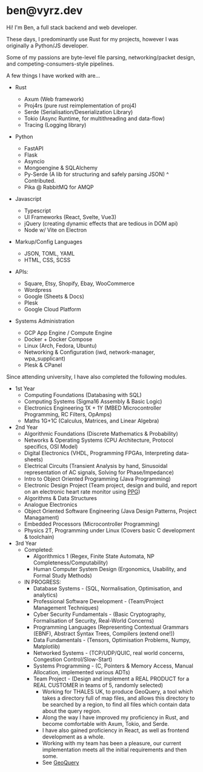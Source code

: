 # ben&#8203;@vyrz.dev

Hi! I'm Ben, a full stack backend and web developer.

These days, I predominantly use Rust for my projects, however I was originally a Python/JS developer.

Some of my passions are byte-level file parsing, networking/packet design, and competing-consumers-style pipelines.

A few things I have worked with are...

- Rust
  - Axum (Web framework)
  - Proj4rs (pure rust reimplementation of proj4)
  - Serde (Serialisation/Deserialization Library)
  - Tokio (Async Runtime, for multithreading and data-flow)
  - Tracing (Logging library)

- Python
    - FastAPI
    - Flask
    - Asyncio
    - Mongoengine & SQLAlchemy
    - Py-Serde (A lib for structuring and safely parsing JSON)
      ^ Contributed.
    - Pika @ RabbitMQ for AMQP
  
- Javascript
  - Typescript
  - UI Frameworks (React, Svelte, Vue3)
  - jQuery (creating dynamic effects that are tedious in DOM api)
  - Node w/ Vite on Electron

- Markup/Config Languages
  - JSON, TOML, YAML
  - HTML, CSS, SCSS

- APIs:
    - Square, Etsy, Shopify, Ebay, WooCommerce
    - Wordpress
    - Google (Sheets & Docs)
    - Plesk
    - Google Cloud Platform

- Systems Administration
  - GCP App Engine / Compute Engine
  - Docker + Docker Compose
  - Linux (Arch, Fedora, Ubuntu)
  - Networking & Configuration (iwd, network-manager, wpa_supplicant)
  - Plesk & CPanel


Since attending university, I have also completed the following modules.

- 1st Year
  - Computing Foundations (Databasing with SQL)
  - Computing Systems (Sigma16 Assembly & Basic Logic)
  - Electronics Engineering 1X + 1Y (MBED Microcontroller Programming, RC Filters, OpAmps)
  - Maths 1G+1C (Calculus, Matrices, and Linear Algebra)
- 2nd Year
  - Algorithmic Foundations (Discrete Mathematics & Probability)
  - Networks & Operating Systems (CPU Architecture, Protocol specifics, OSI Model)
  - Digital Electronics (VHDL, Programming FPGAs, Interpreting data-sheets)
  - Electrical Circuits (Transient Analysis by hand, Sinusoidal representation of AC signals, Solving for Phase/Impedance)
  - Intro to Object Oriented Programming (Java Programming)
  - Electronic Design Project (Team project, design and build, and report on an electronic heart rate monitor using [PPG](https://en.wikipedia.org/wiki/Photoplethysmogram))
  - Algorithms & Data Structures
  - Analogue Electronics
  - Object Oriented Software Engineering (Java Design Patterns, Project Managament)
  - Embedded Processors (Microcontroller Programming)
  - Physics 2T, Programming under Linux (Covers basic C development & toolchain)
- 3rd Year
  - Completed:
    - Algorithmics 1 (Regex, Finite State Automata, NP Completeness/Computability)
    - Human Computer System Design (Ergonomics, Usability, and Formal Study Methods)
  - IN PROGRESS:
    - Database Systems - (SQL, Normalisation, Optimisation, and analytics)
    - Professional Software Development - (Team/Project Management Techniques)
    - Cyber Security Fundamentals - (Basic Cryptography, Formalisation of Security, Real-World Concerns)
    - Programming Languages (Representing Contextual Grammars (EBNF), Abstract Syntax Trees, Compilers (extend one!))
    - Data Fundamentals - (Tensors, Optimisation Problems, Numpy, Matplotlib)
    - Networked Systems - (TCP/UDP/QUIC, real world concerns, Congestion Control/Slow-Start)
    - Systems Programming - (C, Pointers & Memory Access, Manual Allocation, implemented various ADTs)
    - Team Project - (Design and implement a REAL PRODUCT for a REAL CUSTOMER in teams of 5, randomly selected)
      - Working for THALES UK, to produce GeoQuery, a tool which takes a directory full of map files, and allows
        this directory to be searched by a region, to find all files which contain data about the query region.
      - Along the way I have improved my proficiency in Rust, and become comfortable with Axum, Tokio, and Serde.
      - I have also gained proficiency in React, as well as frontend development as a whole.
      - Working with my team has been a pleasure, our current implementation meets all the initial requirements and then some.
      - See [GeoQuery](https://github.com/Geo-Query/GeoQuery)

  
